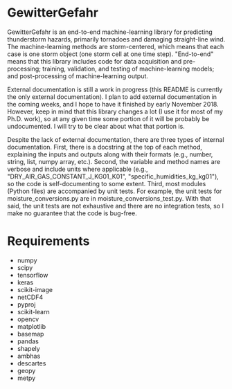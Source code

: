 # GewitterGefahr

GewitterGefahr is an end-to-end machine-learning library for predicting thunderstorm hazards, primarily tornadoes and damaging straight-line wind.  The machine-learning methods are storm-centered, which means that each case is one storm object (one storm cell at one time step).  "End-to-end" means that this library includes code for data acquisition and pre-processing; training, validation, and testing of machine-learning models; and post-processing of machine-learning output.

External documentation is still a work in progress (this README is currently the only external documentation).  I plan to add external documentation in the coming weeks, and I hope to have it finished by early November 2018.  However, keep in mind that this library changes a lot (I use it for most of my Ph.D. work), so at any given time some portion of it will be probably be undocumented.  I will try to be clear about what that portion is.

Despite the lack of external documentation, there are three types of internal documentation.  First, there is a docstring at the top of each method, explaining the inputs and outputs along with their formats (e.g., number, string, list, numpy array, etc.).  Second, the variable and method names are verbose and include units where applicable (e.g., "DRY_AIR_GAS_CONSTANT_J_KG01_K01", "specific_humidities_kg_kg01"), so the code is self-documenting to some extent.  Third, most modules (Python files) are accompanied by unit tests.  For example, the unit tests for moisture_conversions.py are in moisture_conversions_test.py.  With that said, the unit tests are not exhaustive and there are no integration tests, so I make no guarantee that the code is bug-free.

# Requirements

* numpy
* scipy
* tensorflow
* keras
* scikit-image
* netCDF4
* pyproj
* scikit-learn
* opencv
* matplotlib
* basemap
* pandas
* shapely
* ambhas
* descartes
* geopy
* metpy